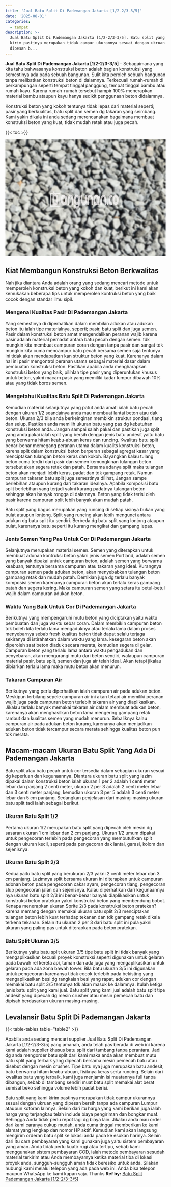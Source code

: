 ```yaml
---
title: 'Jual Batu Split Di Pademangan Jakarta [1/2-2/3-3/5]'
date: '2025-08-01'
categories:
  - tempat
description: >-
  Jual Batu Split Di Pademangan Jakarta [1/2-2/3-3/5]. Batu split yang kami
  kirim pastinya merupakan tidak campur ukurannya sesuai dengan ukruan yang
  dipesan b...
---
```


**Jual Batu Split Di Pademangan Jakarta \[1/2-2/3-3/5\]** – Sebagaimana yang kita tahu bahwasanya konstruksi beton adalah bagian konstruksi yang semestinya ada pada sebuah bangunan. Sulit kita peroleh sebuah bangunan tanpa melibatkan konstruksi beton di dalamnya. Terkecuali rumah-rumah di perkampungan seperti tempat tinggal panggung, tempat tinggal bambu atau rumah kayu. Karena rumah-rumah tersebut hampir 100% menerapkan material bambu ataupun kayu hanya sedikit penggunaan beton didalamnya.

Konstruksi beton yang kokoh tentunya tidak lepas dari material seperti; pasir yang berkualitas, batu split dan semen dg takaran yang seimbang. Kami yakin dikala ini anda sedang merencanakan bagaimana membuat konstruksi beton yang kuat, tidak mudah retak atau juga pecah.

{{< toc >}}

![Jual Batu Split Di Pademangan Jakarta [1/2-2/3-3/5]](/images/jual-batu-split-11.png)

## Kiat Membangun Konstruksi Beton Berkwalitas

Nah jika diantara Anda adalah orang yang sedang mencari metode untuk memperoleh konstruksi beton yang kokoh dan kuat, berikut ini kami akan kemukakan beberapa tips untuk memperoleh kontruksi beton yang baik cocok dengan standar ilmu sipil.

### Mengenal Kualitas Pasir Di Pademangan Jakarta

Yang semestinya di diperhatikan dalam membikin adukan atau adukan beton itu ialah tipe materialnya, seperti; pasir, batu split dan juga semen. Pasir dalam konstruksi beton amat mengendalikan peranan wajib karena pasir adalah material pemadat antara batu pecah dengan semen. tdk mungkin kita membuat campuran coran dengan tanpa pasir dan sangat tdk mungkin kita cuma mencampur batu pecah bersama semen saja tentunya ini tidak akan mendapatkan kan struktur beton yang kuat. Karenanya dalam hal ini pasir mengontrol peranan utama sebagai material dasar dalam pembuatan konstruksi beton. Pastikan apabila anda mengharapkan konstruksi beton yang baik, pilihlah tipe pasir yang diperuntukan khusus untuk beton, yakni macam pasir yang memiliki kadar lumpur dibawah 10% atau yang tidak boros semen.

### Mengetahui Kualitas Batu Split Di Pademangan Jakarta

Kemudian material selanjutnya yang patut anda amati ialah batu pecah dengan ukuran 1/2 seandainya anda mau membuat lantai beton atau dak beton. Ukuran 2/3 bila anda berkeinginan membikin struktur pondasi, tiang dan selup. Pastikan anda memilih ukuran batu yang pas dg kebutuhan konstruksi beton anda. Jangan sampai salah pakai dan pastikan juga split yang anda pakai ialah split yang bersih dengan jenis batu andesit yaitu batu yang berwarna hitam keabu-abuan keras dan runcing. Kwalitas batu split benar-benar memegang peranan utama dalam kualits konstruksi beton, karena split dalam konstruksi beton berperan sebagai agregat kasar yang menciptakan tulangan beton keras dan kokoh. Bayangkan kalau tulang beton cuma terdiri dari pasir dan semen kemungkinan tulangan beton tersebut akan segera retak dan patah. Bersama adanya split maka tulangan beton akan menjadi lebih keras, padat dan tdk gampang retak. Namun campuran takaran batu split juga semestinya dilihat, Jangan sampe berlebihan ataupun kurang dari takaran idealnya. Apabila komposisi batu split berlebihan yang terjadi yakni kurang padatnya tulangan beton sehingga akan banyak rongga di dalamnya. Beton yang tidak terisi oleh pasir karena campuran split lebih banyak akan mudah patah.

Batu split yang bagus merupakan yang runcing di setiap sisinya bukan yang bulat ataupun lonjong. Split yang runcing akan lebih mengunci antara adukan dg batu split itu sendiri. Berbeda dg batu split yang lonjong ataupun bulat, karenanya batu seperti itu kurang mengikat dan gampang lepas.

### Jenis Semen Yang Pas Untuk Cor Di Pademangan Jakarta

Selanjutnya merupakan material semen. Semen yang diterapkan untuk membuat adonan kontruksi beton yakni jenis semen Portland, adalah semen yang banyak dipakai untuk campuran beton, adalah semen yang berwarna keabuan, tentunya bersama campuran atau takaran yang ideal. Kurangnya campuran semen pada adukan beton, akan menyebabkan tulangan beton gampang retak dan mudah patah. Demikian juga dg terlalu banyak komposisi semen karenanya campuran beton akan terlalu keras gampang patah dan segera kering. Maka campuran semen yang setara itu betul-betul wajib dalam campuran adukan beton.

### Waktu Yang Baik Untuk Cor Di Pademangan Jakarta

Berikutnya yang mempengaruhi mutu beton yang diciptakan yaitu waktu pembuatan dan juga waktu sebar coran. Dalam membikin campuran beton tdk boleh kita terlalu lama mengaduknya atau terlalu lama dalam proses menyebarnya sebab fresh kualitas beton tidak dapat selalu terjaga sekiranya di istirahatkan dalam waktu yang lama. kesegaran beton akan diperoleh saat beton diaduk secara merata, kemudian segera di gelar. Campuran beton yang terlalu lama antara waktu pengadukan dan penyebaran, akan mengurangi mutu dari beton sendiri, walaupun campuran material pasir, batu split, semen dan juga air telah ideal. Akan tetapi jikalau dibiarkan terlalu lama maka mutu beton akan menurun.

### Takaran Campuran Air

Berikutnya yang perlu diperhatikan ialah campuran air pada adukan beton. Meskipun terbilang sepele campuran air ini akan tetapi air memiliki peranan wajib juga pada campuran beton terlebih takaran air yang diaplikasikan. Jikalau terlalu banyak memakai takaran air dalam membuat adukan beton, karenanya akan menghasilkan beton lama mengering gampang retak rambut dan kualitas semen yang mudah menurun. Sebaliknya kalau campuran air pada adukan beton kurang, karenanya akan menjadikan adukan beton tidak tercampur secara merata sehingga kualitas beton pun tdk merata.

## Macam-macam Ukuran Batu Split Yang Ada Di Pademangan Jakarta

Batu split atau batu pecah untuk cor tersedia dalam sebagian ukuran sesuai dg keperluan dan kegunaannya. Diantara ukuran batu split yang lazim dipakai dalam konstruksi beton ialah ukuran 1 per 2 adalah 1 centi meter lebar dan panjang 2 centi meter, ukuran 2 per 3 adalah 2 centi meter lebar dan 3 centi meter panjang, kemudian ukuran 3 per 5 adalah 3 centi meter lebar dan 5 cm panjang. Sedangkan penjelasan dari masing-masing ukuran batu split tadi ialah sebagai berikut.

### Ukuran Batu Split 1/2

Pertama ukuran 1/2 merupakan batu split yang dipecah oleh mesin dg sasaran ukuran 1 cm lebar dan 2 cm panjang. Ukuran 1/2 umum dipakai untuk pengecoran terlebih pada pengecoran yang membutuhkan split dengan ukuran kecil, seperti pada pengecoran dak lantai, garasi, kolom dan sejenisnya.

### Ukuran Batu Split 2/3

Kedua yaitu batu split yang berukuran 2/3 yakni 2 centi meter lebar dan 3 cm panjang. Lazimnya split bersama ukuran ini diterapkan untuk campuran adonan beton pada pengecoran cakar ayam, pengecoran tiang, pengecoran slup pengecoran jalan dan sejenisnya. Kalau diperhatikan dari kegunaannya nya ukuran batu split 2/3 ini benar-benar banyak diaplikasikan untuk konstruksi beton pratekan yakni konstruksi beton yang membendung bobot. Kenapa menerapkan ukuran Sprite 2/3 pada konstruksi beton pratekan? karena memang dengan memakai ukuran batu split 2/3 menciptakan tulangan beton lebih kuat terhadap tekanan dan tdk gampang retak dikala terkena tekanan. Selain itu ukuran 2 per 3 dari batu split ini pula yakni ukuran yang paling pas untuk diterapkan pada beton pratekan.

### Batu Split Ukuran 3/5

Berikutnya yaitu batu split ukuran 3/5 tipe batu split ini tidak banyak yang mengaplikasikan kecuali proyek konstruksi seperti digunakan untuk gelaran pada bawah rel kereta api, taman dan ada juga yang mengaplikasikan untuk gelaran pada ada zona bawah tower. Bila batu ukuran 3/5 ini digunakan untuk pengecoran karenanya tidak cocok terlebih pada bekisting yang mengaplikasikan besi dg rangkaian besi yang rapat, adukan cor dengan memakai batu split 3/5 tentunya tdk akan masuk ke dalamnya. Itulah ketiga jenis batu split yang kami jual. Batu split yang kami jual adalah batu split tipe andesit yang dipecah dg mesin crusher atau mesin pemecah batu dan dipisah berdasarkan ukuran masing-masing.

## Levalansir Batu Split Di Pademangan Jakarta

{{< table-tables table="table2" >}}

Apabila anda sedang mencari supplier Jual Batu Split Di Pademangan Jakarta \[1/2-2/3-3/5\] yang amanah, anda telah pas berada di web ini karena kami adalah supplier khusus batu split dari tambang tanpa perantara. Jadi dg anda mengorder batu split dari kami maka anda akan membuat mutu batu split yang terbaik yang dipecah bersama mesin pemecah batu atau disebut dengan mesin crusher. Tipe batu nya juga merupakan batu andesit, batu berwarna hitam keabu-abuan, fisiknya keras serta runcing. Selain dari kwalitas batu yang terbaik, kami juga menjamin isi muatannya full tanpa dibangun, sebab di tambang sendiri muat batu split memakai alat berat semisal beko sehingga volume lebih padat berisi.

Batu split yang kami kirim pastinya merupakan tidak campur ukurannya sesuai dengan ukruan yang dipesan bersih tanpa ada campuran Lumpur ataupun kotoran lainnya. Selain dari itu harga yang kami berikan juga ialah harga yang terjangkau telah include biaya pengiriman dan bongkar muat. Sehingga Anda tidak perlu repot lagi dg biaya lain. Jikalau anda mau order dari kami caranya cukup mudah, anda cuma tinggal memberikan ke kami alamat yang lengkap dan nomor HP aktif. Kemudian kami akan langsung mengirim orderan batu split ke lokasi anda pada ke esokan harinya. Selain dari itu cara pembayaran yang kami gunakan juga yaitu sistem pembayaran yang aman. Anda tidak perlu kuatir rugi atau tertipu, sebab kami menggunakan sistem pembayaran COD, ialah metode pembayaran sesudah material terkirim atau Anda membayarnya ketika material tiba di lokasi proyek anda, sungguh-sungguh aman tidak beresiko untuk anda. Silakan hubungi kami melalui telepon yang ada pada web ini. Anda bisa telepon maupun WhatsApp ke kami kapan saja. Thanks
**Ref by:** [Batu Split Pademangan Jakarta [1/2-2/3-3/5]](https://id.wikipedia.org/wiki/Batu)
